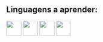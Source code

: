 ## Linguagens a aprender:

<img src="https://cdn.jsdelivr.net/gh/devicons/devicon/icons/java/java-original.svg" width="40" height="40"/> <img src="https://cdn.jsdelivr.net/gh/devicons/devicon/icons/cplusplus/cplusplus-original.svg" width="40" height="40"/>
<img src="https://cdn.jsdelivr.net/gh/devicons/devicon/icons/html5/html5-original-wordmark.svg" width="40" height="40"/>
<img src="[https://cdn.jsdelivr.net/gh/devicons/devicon/icons/html5/html5-original-wordmark.svg](https://www.google.com/url?sa=i&url=https%3A%2F%2Fwww.facebook.com%2FFasChentric%2F&psig=AOvVaw27YrPsFFgN8XyVbft_lSdY&ust=1701944535895000&source=images&cd=vfe&ved=0CBEQjRxqFwoTCJjb_s3L-oIDFQAAAAAdAAAAABAE)https://www.google.com/url?sa=i&url=https%3A%2F%2Fwww.facebook.com%2FFasChentric%2F&psig=AOvVaw27YrPsFFgN8XyVbft_lSdY&ust=1701944535895000&source=images&cd=vfe&ved=0CBEQjRxqFwoTCJjb_s3L-oIDFQAAAAAdAAAAABAE" width="40" height="40"/>

